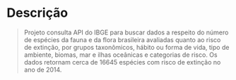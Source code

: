 # Descrição
>Projeto consulta API do IBGE para buscar dados a respeito do número de espécies da fauna e da flora brasileira avaliadas quanto ao risco de extinção, por grupos taxonômicos, hábito ou forma de vida, tipo de ambiente, biomas, mar e ilhas oceânicas e categorias de risco. Os dados retornam cerca de 16645 espécies com risco de extinção no ano de 2014.

